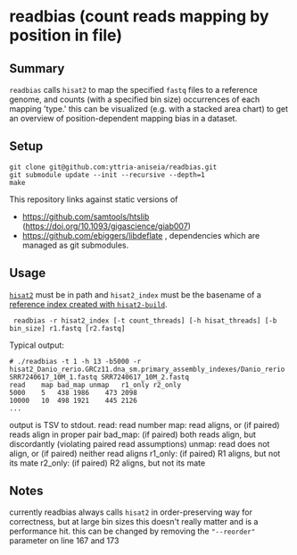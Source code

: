 # readbias (count reads mapping by position in file)

## Summary
`readbias` calls `hisat2` to map the specified `fastq` files to a reference genome,
and counts (with a specified bin size) occurrences of each mapping 'type.'
this can be visualized (e.g. with a stacked area chart) to get an overview of position-dependent
mapping bias in a dataset.

## Setup
```
git clone git@github.com:yttria-aniseia/readbias.git
git submodule update --init --recursive --depth=1
make
```

This repository links against static versions of
 - https://github.com/samtools/htslib (https://doi.org/10.1093/gigascience/giab007)
 - https://github.com/ebiggers/libdeflate
, dependencies which are managed as git submodules.


## Usage
[`hisat2`](https://daehwankimlab.github.io/hisat2/manual/) must be in path and `hisat2_index` must be the basename of a [reference index created with `hisat2-build`](https://daehwankimlab.github.io/hisat2/manual/#main-arguments).
```
 readbias -r hisat2_index [-t count_threads] [-h hisat_threads] [-b bin_size] r1.fastq [r2.fastq]
 ```

Typical output:
```
# ./readbias -t 1 -h 13 -b5000 -r hisat2_Danio_rerio.GRCz11.dna_sm.primary_assembly_indexes/Danio_rerio SRR7240617_10M_1.fastq SRR7240617_10M_2.fastq
read	map	bad_map	unmap	r1_only	r2_only
5000	5	438	1986	473	2098
10000	10	498	1921	445	2126
...
```

output is TSV to stdout.
read: read number
map: read aligns, or (if paired) reads align in proper pair
bad_map: (if paired) both reads align, but discordantly (violating paired read assumptions)
unmap: read does not align, or (if paired) neither read aligns
r1_only: (if paired) R1 aligns, but not its mate
r2_only: (if paired) R2 aligns, but not its mate


## Notes
currently readbias always calls `hisat2` in order-preserving way for correctness, but at large bin sizes this doesn't really matter and is a performance hit.  this can be changed by removing the `"--reorder"` parameter on line 167 and 173